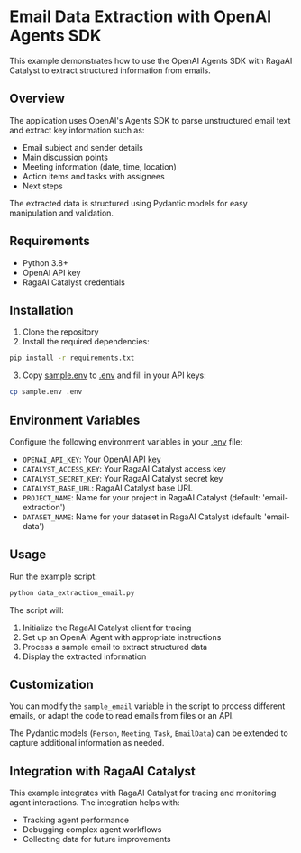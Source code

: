 # Email Data Extraction with OpenAI Agents SDK

This example demonstrates how to use the OpenAI Agents SDK with RagaAI Catalyst to extract structured information from emails.

## Overview

The application uses OpenAI's Agents SDK to parse unstructured email text and extract key information such as:
- Email subject and sender details
- Main discussion points
- Meeting information (date, time, location)
- Action items and tasks with assignees
- Next steps

The extracted data is structured using Pydantic models for easy manipulation and validation.

## Requirements

- Python 3.8+
- OpenAI API key
- RagaAI Catalyst credentials

## Installation

1. Clone the repository
2. Install the required dependencies:
```bash
pip install -r requirements.txt
```
3. Copy [sample.env](cci:7://file:///Users/ragaai_user/work/ragaai-catalyst/examples/openai_agents_sdk/sample.env:0:0-0:0) to [.env](cci:7://file:///Users/ragaai_user/work/ragaai-catalyst/examples/openai_agents_sdk/sample.env:0:0-0:0) and fill in your API keys:
```bash
cp sample.env .env
```

## Environment Variables

Configure the following environment variables in your [.env](cci:7://file:///Users/ragaai_user/work/ragaai-catalyst/examples/openai_agents_sdk/sample.env:0:0-0:0) file:

- `OPENAI_API_KEY`: Your OpenAI API key
- `CATALYST_ACCESS_KEY`: Your RagaAI Catalyst access key
- `CATALYST_SECRET_KEY`: Your RagaAI Catalyst secret key
- `CATALYST_BASE_URL`: RagaAI Catalyst base URL
- `PROJECT_NAME`: Name for your project in RagaAI Catalyst (default: 'email-extraction')
- `DATASET_NAME`: Name for your dataset in RagaAI Catalyst (default: 'email-data')

## Usage

Run the example script:

```bash
python data_extraction_email.py
```
The script will:

1. Initialize the RagaAI Catalyst client for tracing
2. Set up an OpenAI Agent with appropriate instructions
3. Process a sample email to extract structured data
4. Display the extracted information

## Customization

You can modify the `sample_email` variable in the script to process different emails, or adapt the code to read emails from files or an API.

The Pydantic models (`Person`, `Meeting`, `Task`, `EmailData`) can be extended to capture additional information as needed.

## Integration with RagaAI Catalyst

This example integrates with RagaAI Catalyst for tracing and monitoring agent interactions. The integration helps with:

- Tracking agent performance
- Debugging complex agent workflows
- Collecting data for future improvements

